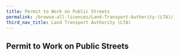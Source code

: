 ```yaml
---
title: Permit to Work on Public Streets
permalink: /browse-all-licences/Land-Transport-Authority-(LTA)/
third_nav_title: Land Transport Authority (LTA)
---
```

## Permit to Work on Public Streets
